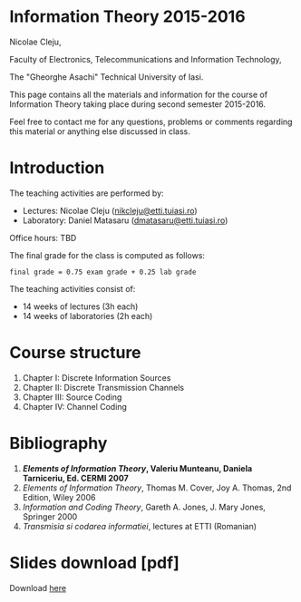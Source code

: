 <!--
<p class="center logo">
<h1>Information Theory 2015-2016</h1> ![](img/title.png)
</p>
-->


Information Theory 2015-2016
======

Nicolae Cleju, <!--(<a class="author" href="https://twitter.com/smdiehl">@smdiehl</a> )-->

Faculty of Electronics, Telecommunications and Information Technology,

The "Gheorghe Asachi" Technical University of Iasi.

This page contains all the materials and information for the course of Information
Theory taking place during second semester 2015-2016.

Feel free to contact me for any questions, problems or comments regarding this material
or anything else discussed in class.


Introduction
======

The teaching activities are performed by:

* Lectures: Nicolae Cleju (nikcleju@etti.tuiasi.ro)
* Laboratory: Daniel Matasaru (dmatasaru@etti.tuiasi.ro)

Office hours: TBD

The final grade for the class is computed as follows:

    final grade = 0.75 exam grade + 0.25 lab grade

The teaching activities consist of:

* 14 weeks of lectures (3h each)
* 14 weeks of laboratories (2h each)

Course structure
======
1. Chapter I:   Discrete Information Sources
2. Chapter II:  Discrete Transmission Channels
3. Chapter III: Source Coding
4. Chapter IV:  Channel Coding 

Bibliography
======

1. ***Elements of Information Theory*, Valeriu Munteanu, Daniela Tarniceriu, Ed. CERMI 2007**
1. *Elements of Information Theory*, Thomas M. Cover, Joy A. Thomas, 2nd Edition, Wiley 2006
1. *Information and Coding Theory*, Gareth A. Jones, J. Mary Jones, Springer 2000
1. *Transmisia si codarea informatiei*, lectures at ETTI (Romanian)

# Slides download [pdf]
Download [here](slides.pdf)

